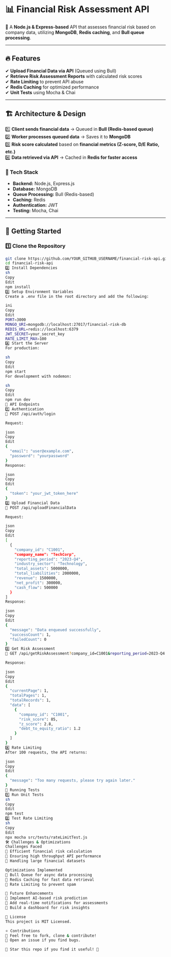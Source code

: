 # 📊 Financial Risk Assessment API  

🚀 A **Node.js & Express-based** API that assesses financial risk based on company data, utilizing **MongoDB**, **Redis caching**, and **Bull queue processing**.  

---

## 🔥 Features  

✔ **Upload Financial Data via API** (Queued using Bull)  
✔ **Retrieve Risk Assessment Reports** with calculated risk scores  
✔ **Rate Limiting** to prevent API abuse  
✔ **Redis Caching** for optimized performance  
✔ **Unit Tests** using Mocha & Chai  

---

## 🏗️ Architecture & Design  

1️⃣ **Client sends financial data** → Queued in **Bull (Redis-based queue)**  
2️⃣ **Worker processes queued data** → Saves it to **MongoDB**  
3️⃣ **Risk score calculated** based on **financial metrics (Z-score, D/E Ratio, etc.)**  
4️⃣ **Data retrieved via API** → Cached in **Redis for faster access**  

### 📌 Tech Stack  
- **Backend:** Node.js, Express.js  
- **Database:** MongoDB  
- **Queue Processing:** Bull (Redis-based)  
- **Caching:** Redis  
- **Authentication:** JWT  
- **Testing:** Mocha, Chai  

---

## 🚀 Getting Started  

### 1️⃣ Clone the Repository  
```sh
git clone https://github.com/YOUR_GITHUB_USERNAME/financial-risk-api.git
cd financial-risk-api
2️⃣ Install Dependencies
sh
Copy
Edit
npm install
3️⃣ Setup Environment Variables
Create a .env file in the root directory and add the following:

ini
Copy
Edit
PORT=3000
MONGO_URI=mongodb://localhost:27017/financial-risk-db
REDIS_URL=redis://localhost:6379
JWT_SECRET=your_secret_key
RATE_LIMIT_MAX=100
4️⃣ Start the Server
For production:

sh
Copy
Edit
npm start
For development with nodemon:

sh
Copy
Edit
npm run dev
📡 API Endpoints
1️⃣ Authentication
🔹 POST /api/auth/login

Request:

json
Copy
Edit
{ 
  "email": "user@example.com", 
  "password": "yourpassword" 
}
Response:

json
Copy
Edit
{ 
  "token": "your_jwt_token_here" 
}
2️⃣ Upload Financial Data
🔹 POST /api/uploadFinancialData

Request:

json
Copy
Edit
[
  {
    "company_id": "C1001",
    "company_name": "TechCorp",
    "reporting_period": "2023-Q4",
    "industry_sector": "Technology",
    "total_assets": 5000000,
    "total_liabilities": 2000000,
    "revenue": 1500000,
    "net_profit": 300000,
    "cash_flow": 500000
  }
]
Response:

json
Copy
Edit
{
  "message": "Data enqueued successfully",
  "successCount": 1,
  "failedCount": 0
}
3️⃣ Get Risk Assessment
🔹 GET /api/getRiskAssessment?company_id=C1001&reporting_period=2023-Q4

Response:

json
Copy
Edit
{
  "currentPage": 1,
  "totalPages": 1,
  "totalRecords": 1,
  "data": [
    {
      "company_id": "C1001",
      "risk_score": 85,
      "z_score": 2.8,
      "debt_to_equity_ratio": 1.2
    }
  ]
}
4️⃣ Rate Limiting
After 100 requests, the API returns:

json
Copy
Edit
{
  "message": "Too many requests, please try again later."
}
🧪 Running Tests
1️⃣ Run Unit Tests
sh
Copy
Edit
npm test
2️⃣ Test Rate Limiting
sh
Copy
Edit
npx mocha src/tests/rateLimitTest.js
🛠️ Challenges & Optimizations
Challenges Faced
🚧 Efficient financial risk calculation
🚧 Ensuring high throughput API performance
🚧 Handling large financial datasets

Optimizations Implemented
🚀 Bull Queue for async data processing
🚀 Redis Caching for fast data retrieval
🚀 Rate Limiting to prevent spam

🎯 Future Enhancements
🔹 Implement AI-based risk prediction
🔹 Add real-time notifications for assessments
🔹 Build a dashboard for risk insights

📜 License
This project is MIT Licensed.

⭐ Contributions
🔹 Feel free to fork, clone & contribute!
🔹 Open an issue if you find bugs.

💙 Star this repo if you find it useful! 🚀